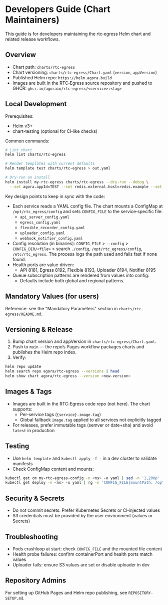 # Developers Guide (Chart Maintainers)

This guide is for developers maintaining the rtc‑egress Helm chart and related release workflows.

## Overview

- Chart path: `charts/rtc-egress`
- Chart versioning: `charts/rtc-egress/Chart.yaml` (`version`, `appVersion`)
- Published Helm repo: `https://helm.agora.build`
- Images are built in the RTC‑Egress source repository and pushed to GHCR: `ghcr.io/agoraio/rtc-egress/<service>:<tag>`

## Local Development

Prerequisites:
- Helm v3+
- chart-testing (optional for CI‑like checks)

Common commands:
```bash
# Lint chart
helm lint charts/rtc-egress

# Render templates with current defaults
helm template test charts/rtc-egress > out.yaml

# Dry-run an install
helm install my-rtc-egress charts/rtc-egress --dry-run --debug \
  --set agora.appId=TEST --set redis.external.host=redis.example --set redis.external.port=6379
```

Key design points to keep in sync with the code:
- Each service reads a YAML config file. The chart mounts a ConfigMap at `/opt/rtc_egress/config` and sets `CONFIG_FILE` to the service‑specific file:
  - `api_server_config.yaml`
  - `egress_config.yaml`
  - `flexible_recorder_config.yaml`
  - `uploader_config.yaml`
  - `webhook_notifier_config.yaml`
- Config resolution (in binaries): `CONFIG_FILE` > `--config` > `CONFIG_DIR/<file>` > search `./config`, `/opt/rtc_egress/config`, `/etc/rtc_egress`. The process logs the path used and fails fast if none found.
- Health ports are value‑driven:
  - API 8181, Egress 8192, Flexible 8193, Uploader 8194, Notifier 8195
- Queue subscription patterns are rendered from values into config:
  - Defaults include both global and regional patterns.

## Mandatory Values (for users)

Reference: see the "Mandatory Parameters" section in `charts/rtc-egress/README.md`.

## Versioning & Release

1) Bump chart version and appVersion in `charts/rtc-egress/Chart.yaml`.
2) Push to `main` — the repo’s Pages workflow packages charts and publishes the Helm repo index.
3) Verify:
```bash
helm repo update
helm search repo agora/rtc-egress --versions | head
helm show chart agora/rtc-egress --version <new-version>
```

## Images & Tags

- Images are built in the RTC‑Egress code repo (not here). The chart supports:
  - Per‑service tags (`{service}.image.tag`)
  - Global fallback `image.tag` applied to all services not explicitly tagged
- For releases, prefer immutable tags (semver or date+sha) and avoid `latest` in production

## Testing

- Use `helm template` and `kubectl apply -f -` in a dev cluster to validate manifests
- Check ConfigMap content and mounts:
```bash
kubectl get cm my-rtc-egress-config -n <ns> -o yaml | sed -n '1,200p'
kubectl get deploy -n <ns> -o yaml | rg -n 'CONFIG_FILE|mountPath: /opt/rtc_egress/config'
```

## Security & Secrets

- Do not commit secrets. Prefer Kubernetes Secrets or CI‑injected values
- S3 credentials must be provided by the user environment (values or Secrets)

## Troubleshooting

- Pods crashloop at start: check `CONFIG_FILE` and the mounted file content
- Health probe failures: confirm containerPort and health ports match values
- Uploader fails: ensure S3 values are set or disable uploader in dev

## Repository Admins

For setting up GitHub Pages and Helm repo publishing, see `REPOSITORY-SETUP.md`.
